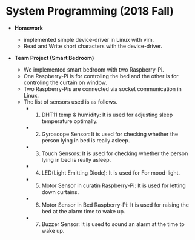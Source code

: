 System Programming (2018 Fall)
=============  
* **Homework**
    * implemented simple device-driver in Linux with vim.
    * Read and Write short characters with the device-driver.
  
* **Team Project (Smart Bedroom)**  
    * We implemented smart bedroom with two Raspberry-Pi.
    * One Raspberry-Pi is for controling the bed and the other is for controling the curtain on window.
    * Two Raspberry-Pis are connected via socket communication in Linux.
    * The list of sensors used is as follows.
      * 1. DHT11 temp & humidity: It is used for adjusting sleep temperature optimally.
      * 2. Gyroscope Sensor: It is used for checking whether the person lying in bed is really asleep.
      * 3. Touch Sensors: It is used for checking whether the person lying in bed is really asleep.
      * 4. LED(Light Emitting Diode): It is used for For mood-light.
      * 5. Motor Sensor in curatin Raspberry-Pi: It is used for letting down curtains.
      * 6. Motor Sensor in Bed Raspberry-Pi: It is used for raising the bed at the alarm time to wake up.
      * 7. Buzzer Sensor: It is used to sound an alarm at the time to wake up.
